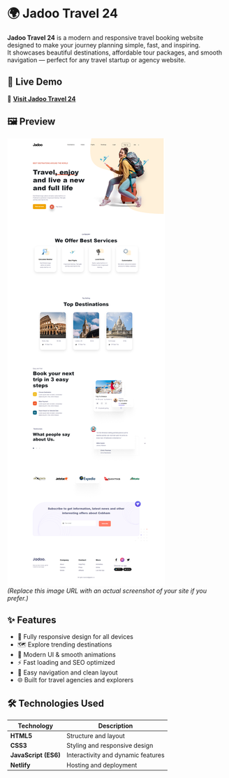 # 🌍 Jadoo Travel 24

**Jadoo Travel 24** is a modern and responsive travel booking website designed to make your journey planning simple, fast, and inspiring.  
It showcases beautiful destinations, affordable tour packages, and smooth navigation — perfect for any travel startup or agency website.

## 🚀 Live Demo  
🔗 **[Visit Jadoo Travel 24](https://jadootravel24.netlify.app/)**

## 🖼️ Preview  
![Jadoo Travel 24 Preview](https://github.com/MuradHasan49/Jadoo-Travel-Agency/blob/main/JadooTravel.png)  
*(Replace this image URL with an actual screenshot of your site if you prefer.)*

## ✨ Features

- 🧭 Fully responsive design for all devices  
- 🗺️ Explore trending destinations  
- 💬 Modern UI & smooth animations  
- ⚡ Fast loading and SEO optimized  
- 🧳 Easy navigation and clean layout  
- 🌐 Built for travel agencies and explorers  

## 🛠️ Technologies Used

| Technology | Description |
|-------------|-------------|
| **HTML5** | Structure and layout |
| **CSS3** | Styling and responsive design |
| **JavaScript (ES6)** | Interactivity and dynamic features |
| **Netlify** | Hosting and deployment |


